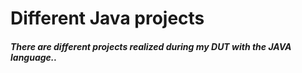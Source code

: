# Different Java projects
##### There are different projects realized during my DUT with the JAVA language..
